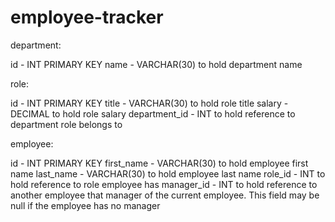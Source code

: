 # employee-tracker

department:


id - INT PRIMARY KEY
name - VARCHAR(30) to hold department name

role:

id - INT PRIMARY KEY
title -  VARCHAR(30) to hold role title
salary -  DECIMAL to hold role salary
department_id -  INT to hold reference to department role belongs to


employee:


id - INT PRIMARY KEY
first_name - VARCHAR(30) to hold employee first name
last_name - VARCHAR(30) to hold employee last name
role_id - INT to hold reference to role employee has
manager_id - INT to hold reference to another employee that manager of the current employee. This field may be null if the employee has no manager